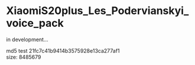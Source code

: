 # XiaomiS20plus_Les_Podervianskyi_voice_pack
in development...  
  
md5 test 21fc7c41b9414b3575928e13ca277af1  
size: 8485679  
